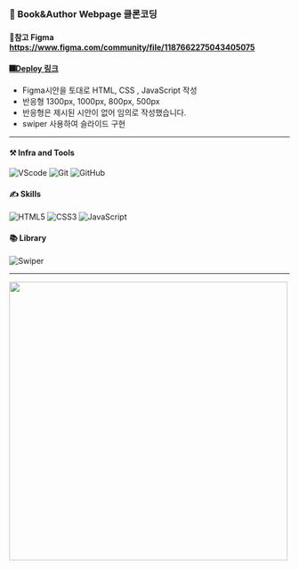 ### 📖 Book&Author Webpage 클론코딩

#### 🎇참고 Figma https://www.figma.com/community/file/1187662275043405075

#### [🎆Deploy 링크](https://mec43.github.io/first-practice/)

- Figma시안을 토대로 HTML, CSS , JavaScript 작성
- 반응형 1300px, 1000px, 800px, 500px
- 반응형은 제시된 시안이 없어 임의로 작성했습니다.
- swiper 사용하여 슬라이드 구현

---

#### ⚒️ Infra and Tools

![VScode](https://img.shields.io/badge/VSCode-007ACC.svg?&style=for-the-badge&logo=visualstudiocode&logoColor=white)
![Git](https://img.shields.io/badge/git-F05032.svg?&style=for-the-badge&logo=git&logoColor=white)
![GitHub](https://img.shields.io/badge/github-181717.svg?&style=for-the-badge&logo=github&logoColor=white)

#### ✍️ Skills

![HTML5](https://img.shields.io/badge/html5-E34F26.svg?&style=for-the-badge&logo=html5&logoColor=white)
![CSS3](https://img.shields.io/badge/css3-1572B6.svg?&style=for-the-badge&logo=css3&logoColor=white)
![JavaScript](https://img.shields.io/badge/javascript-F7DF1E.svg?&style=for-the-badge&logo=javascript&logoColor=white)

#### 📚 Library

![Swiper](https://img.shields.io/badge/swiper-6332F6.svg?&style=for-the-badge&logo=swiper&logoColor=white)

---

<img style="width: 500px" src='https://github.com/MEC43/first-practice/assets/162939173/eb511d17-f9b7-4ea6-a037-8942e39ecfac'>
